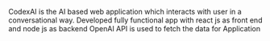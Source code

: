 CodexAI is the AI based web application which interacts with user in a
conversational way.
Developed fully functional app with react js as front end and node js as
backend
OpenAI API is used to fetch the data for Application

